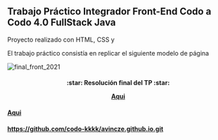 ## Trabajo Práctico Integrador Front-End Codo a Codo 4.0 FullStack Java

Proyecto realizado con HTML, CSS y

El trabajo práctico consistía en replicar el siguiente modelo de página


![final_front_2021](https://user-images.githubusercontent.com/116129705/232880443-c69f2b41-4e6b-4f1c-be48-8afcf1ecd015.jpg)


<h4 align="center"> :star: Resolución final del TP :star:

[Aqui](https://avincze.github.io/TP-FrontEnd-Codo-a-Codo-4.0/) <h4>
[Aqui](https://avincze.github.io/TP-FrontEnd-Codo-a-Codo-4.0/) <h4>
https://github.com/codo-kkkk/avincze.github.io.git
